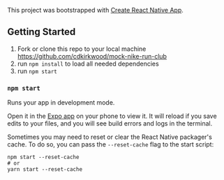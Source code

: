 This project was bootstrapped with [Create React Native App](https://github.com/react-community/create-react-native-app).

## Getting Started

1. Fork or clone this repo to your local machine https://github.com/cdkirkwood/mock-nike-run-club
2. run `npm install` to load all needed dependencies
3. run `npm start`

### `npm start`

Runs your app in development mode.

Open it in the [Expo app](https://expo.io) on your phone to view it. It will reload if you save edits to your files, and you will see build errors and logs in the terminal.

Sometimes you may need to reset or clear the React Native packager's cache. To do so, you can pass the `--reset-cache` flag to the start script:

```
npm start --reset-cache
# or
yarn start --reset-cache
```


